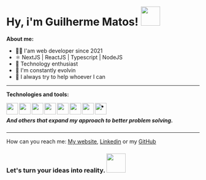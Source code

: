# Hy, i'm Guilherme Matos! <img src="https://media.giphy.com/media/3pZipqyo1sqHDfJGtz/giphy.gif" width="50">

**About me:** 
- 👩‍💻 I'am web developer since 2021
- ⚛️ NextJS | ReactJS | Typescript | NodeJS
- 👾 Technology enthusiast
- 🐾 I'm constantly evolvin 
- 🤩 I always try to help whoever I can 

* * *

**Technologies and tools:**

<img align="left" height="30" src="https://user-images.githubusercontent.com/25181517/192158954-f88b5814-d510-4564-b285-dff7d6400dad.png">
<img align="left" height="30" src="https://user-images.githubusercontent.com/25181517/183898674-75a4a1b1-f960-4ea9-abcb-637170a00a75.png">
<img align="left" height="30" src="https://user-images.githubusercontent.com/25181517/117447155-6a868a00-af3d-11eb-9cfe-245df15c9f3f.png">
<img align="left" height="30" src="https://user-images.githubusercontent.com/25181517/189716855-2c69ca7a-5149-4647-936d-780610911353.png">
<img align="left" height="30" src="https://user-images.githubusercontent.com/25181517/183890598-19a0ac2d-e88a-4005-a8df-1ee36782fde1.png">
<img align="left" height="30" src="https://user-images.githubusercontent.com/25181517/183897015-94a058a6-b86e-4e42-a37f-bf92061753e5.png">
<img align="left" height="30" src="https://github.com/marwin1991/profile-technology-icons/assets/136815194/5f8c622c-c217-4649-b0a9-7e0ee24bd704">
<img align="left" height="30" src="https://user-images.githubusercontent.com/25181517/183568594-85e280a7-0d7e-4d1a-9028-c8c2209e073c.png">

-

##### And others that expand my approach to better problem solving.

---

How can you reach me: [My website](https://guilhermematos.vercel.app/), [Linkedin](https://www.linkedin.com/in/guilherme-matos-13b6a6229/) or my [GitHub](https://github.com/Guilherme-Matosoli)

### Let's turn your ideas into reality. <img src="https://media.giphy.com/media/3o7TKMt1VVNkHV2PaE/giphy.gif" width="50">
